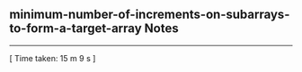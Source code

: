 <h2>minimum-number-of-increments-on-subarrays-to-form-a-target-array Notes</h2><hr>[ Time taken: 15 m 9 s ]